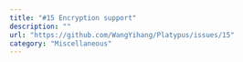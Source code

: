 ```yaml
---
title: "#15 Encryption support"
description: ""
url: "https://github.com/WangYihang/Platypus/issues/15"
category: "Miscellaneous"
---
```


